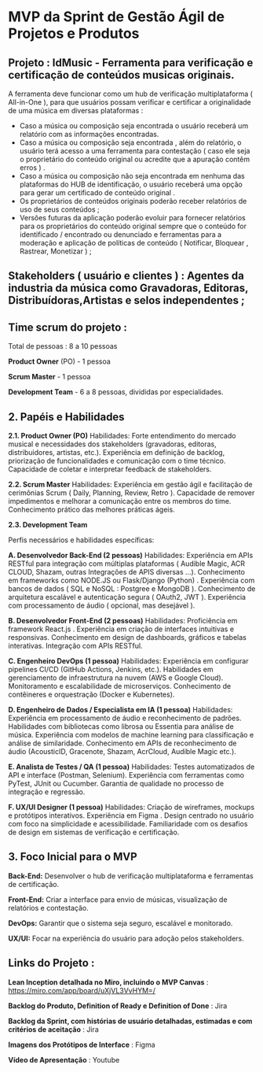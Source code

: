 #  MVP da Sprint de Gestão Ágil de Projetos e Produtos


## **Projeto : IdMusic - Ferramenta para verificação e certificação de conteúdos musicas originais.**
A ferramenta deve funcionar como um hub de verificação multiplataforma ( All-in-One ), para que usuários possam verificar e certificar a originalidade de uma música em diversas plataformas : 
- Caso a música ou composição seja encontrada o usuário receberá um relatório com as informações encontradas.
- Caso a música ou composição seja encontrada , além do relatório,  o usuário terá acesso a uma ferramenta para contestação ( caso ele seja o proprietário do conteúdo original ou acredite que a apuração contêm erros ) .
- Caso a música ou composição não seja encontrada em nenhuma das plataformas do HUB de identificação,  o usuário receberá uma opção para gerar um certificado de conteúdo original .
- Os proprietários de conteúdos originais poderão receber relatórios de uso de seus conteúdos ;
- Versões futuras da aplicação poderão evoluir para fornecer relatórios para os proprietários do conteúdo original sempre que o conteúdo for identificado / encontrado ou denunciado  e ferramentas para a moderação e aplicação de políticas de conteúdo ( Notificar, Bloquear , Rastrear, Monetizar ) ;


## **Stakeholders  ( usuário e clientes )** : Agentes da industria da música como  Gravadoras, Editoras, Distribuídoras,Artistas e selos independentes ; 


## **Time scrum do projeto** : 

Total de pessoas :  8 a 10 pessoas

**Product Owner** (PO) - 1 pessoa

**Scrum Master** - 1 pessoa

**Development Team** - 6 a 8 pessoas, divididas por especialidades.



 
## **2. Papéis e Habilidades**

**2.1. Product Owner (PO)**
Habilidades:
Forte entendimento do mercado musical e necessidades dos stakeholders (gravadoras, editoras, distribuidores, artistas, etc.).
Experiência em definição de backlog, priorização de funcionalidades e comunicação com o time técnico.
Capacidade de coletar e interpretar feedback de stakeholders.

**2.2. Scrum Master**
Habilidades:
Experiência em gestão ágil e facilitação de cerimônias Scrum ( Daily, Planning, Review, Retro ).
Capacidade de remover impedimentos e melhorar a comunicação entre os membros do time.
Conhecimento prático das melhores práticas ágeis.

**2.3. Development Team**

Perfis necessários e habilidades específicas:

**A. Desenvolvedor Back-End (2 pessoas)**
Habilidades:
Experiência em APIs RESTful para integração com múltiplas plataformas ( Audible Magic, ACR CLOUD, Shazam, outras Integrações de APIS diversas ...).
Conhecimento em frameworks como  NODE.JS  ou Flask/Django (Python) .
Experiência com bancos de dados ( SQL e NoSQL : Postgree e MongoDB ).
Conhecimento de arquitetura escalável e autenticação segura ( OAuth2, JWT ).
Experiência com processamento de áudio ( opcional, mas desejável ).

**B. Desenvolvedor Front-End (2 pessoas)**
Habilidades:
Proficiência em framework React.js .
Experiência em criação de interfaces intuitivas e responsivas.
Conhecimento em design de dashboards, gráficos e tabelas interativas.
Integração com APIs RESTful.

**C. Engenheiro DevOps (1 pessoa)**
Habilidades:
Experiência em configurar pipelines CI/CD (GitHub Actions, Jenkins, etc.).
Habilidades em gerenciamento de infraestrutura na nuvem (AWS e Google Cloud).
Monitoramento e escalabilidade de microserviços.
Conhecimento de contêineres e orquestração (Docker e Kubernetes).

**D. Engenheiro de Dados / Especialista em IA (1 pessoa)**
Habilidades:
Experiência em processamento de áudio e reconhecimento de padrões.
Habilidades com bibliotecas como librosa ou Essentia para análise de música.
Experiência com modelos de machine learning para classificação e análise de similaridade.
Conhecimento em APIs de reconhecimento de áudio (AcousticID, Gracenote, Shazam, AcrCloud, Audible Magic etc.).

**E. Analista de Testes / QA (1 pessoa)**
Habilidades:
Testes automatizados de API e interface (Postman, Selenium).
Experiência com ferramentas como PyTest, JUnit ou Cucumber.
Garantia de qualidade no processo de integração e regressão.

**F. UX/UI Designer (1 pessoa)**
Habilidades:
Criação de wireframes, mockups e protótipos interativos.
Experiência em Figma .
Design centrado no usuário com foco na simplicidade e acessibilidade.
Familiaridade com os desafios de design em sistemas de verificação e certificação.


## **3. Foco Inicial para o MVP**

**Back-End:** Desenvolver o hub de verificação multiplataforma e ferramentas de certificação.

**Front-End:** Criar a interface para envio de músicas, visualização de relatórios e contestação.

**DevOps:** Garantir que o sistema seja seguro, escalável e monitorado.

**UX/UI:** Focar na experiência do usuário para adoção pelos stakeholders.

## Links do Projeto  :

**Lean Inception detalhada no Miro, incluindo o MVP Canvas** : https://miro.com/app/board/uXjVL3VvHYM=/

**Backlog do Produto, Definition of Ready e Definition of Done** : Jira

**Backlog da Sprint, com histórias de usuário detalhadas, estimadas e com critérios de aceitação** : Jira

**Imagens dos Protótipos de Interface** : Figma 

**Vídeo de Apresentação** : Youtube








